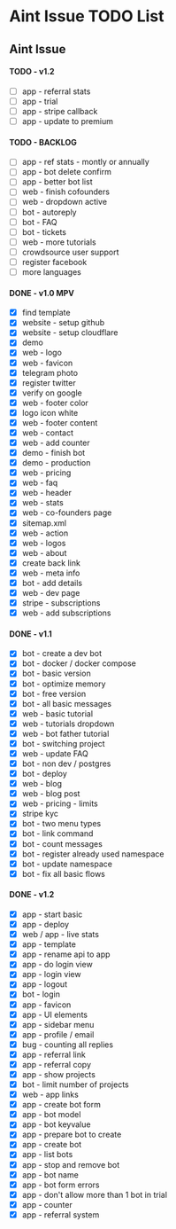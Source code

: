 # Aint Issue TODO List

## Aint Issue

#### TODO - v1.2

- [ ] app - referral stats
- [ ] app - trial
- [ ] app - stripe callback
- [ ] app - update to premium

#### TODO - BACKLOG

- [ ] app - ref stats - montly or annually
- [ ] app - bot delete confirm
- [ ] app - better bot list
- [ ] web - finish cofounders
- [ ] web - dropdown active
- [ ] bot - autoreply
- [ ] bot - FAQ
- [ ] bot - tickets
- [ ] web - more tutorials
- [ ] crowdsource user support
- [ ] register facebook
- [ ] more languages

#### DONE - v1.0 MPV

- [x] find template
- [x] website - setup github
- [x] website - setup cloudflare
- [x] demo
- [x] web - logo
- [x] web - favicon
- [x] telegram photo
- [x] register twitter
- [x] verify on google
- [x] web - footer color
- [x] logo icon white
- [x] web - footer content
- [x] web - contact
- [x] web - add counter
- [x] demo - finish bot
- [x] demo - production
- [x] web - pricing
- [x] web - faq
- [x] web - header
- [x] web - stats
- [x] web - co-founders page
- [x] sitemap.xml
- [x] web - action
- [x] web - logos
- [x] web - about
- [x] create back link
- [x] web - meta info
- [x] bot - add details
- [x] web - dev page
- [x] stripe - subscriptions
- [x] web - add subscriptions

#### DONE - v1.1

- [x] bot - create a dev bot
- [x] bot - docker / docker compose
- [x] bot - basic version
- [x] bot - optimize memory
- [x] bot - free version
- [x] bot - all basic messages
- [x] web - basic tutorial
- [x] web - tutorials dropdown
- [x] web - bot father tutorial
- [x] bot - switching project
- [x] web - update FAQ
- [x] bot - non dev / postgres
- [x] bot - deploy
- [x] web - blog
- [x] web - blog post
- [x] web - pricing - limits
- [x] stripe kyc
- [x] bot - two menu types
- [x] bot - link command
- [x] bot - count messages
- [x] bot - register already used namespace
- [x] bot - update namespace
- [x] bot - fix all basic flows

#### DONE - v1.2

- [x] app - start basic
- [x] app - deploy
- [x] web / app - live stats
- [x] app - template
- [x] app - rename api to app
- [x] app - do login view
- [x] app - login view
- [x] app - logout
- [x] bot - login
- [x] app - favicon
- [x] app - UI elements
- [x] app - sidebar menu
- [x] app - profile / email
- [x] bug - counting all replies
- [x] app - referral link
- [x] app - referral copy
- [x] app - show projects
- [x] bot - limit number of projects
- [x] web - app links
- [x] app - create bot form
- [x] app - bot model
- [x] app - bot keyvalue
- [x] app - prepare bot to create
- [x] app - create bot
- [x] app - list bots
- [x] app - stop and remove bot
- [x] app - bot name
- [x] app - bot form errors
- [x] app - don't allow more than 1 bot in trial
- [x] app - counter
- [x] app - referral system
